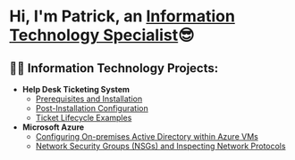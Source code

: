 

<h1>Hi, I'm Patrick, an <a href="https://linkedin.com/in/Josh">Information Technology Specialist</a>😎</h1>

<h2>👨‍💻 Information Technology Projects:</h2>

- <b>Help Desk Ticketing System</b>
  - [Prerequisites and Installation](https://github.com/patrickcazer/osticket-prereqs)
  - [Post-Installation Configuration](https://github.com/patrickcazer/post-install-config)
  - [Ticket Lifecycle Examples](https://github.com/patrickcazer/ticket-lifecycle)
- <b>Microsoft Azure</b>
  - [Configuring On-premises Active Directory within Azure VMs](https://github.com/patrickcazer/configure-ad)
  - [Network Security Groups (NSGs) and Inspecting Network Protocols](https://github.com/patrickcazer/azure-network-protocols)

[linkedin]: (https://www.linkedin.com/in/patrickcazer/)
